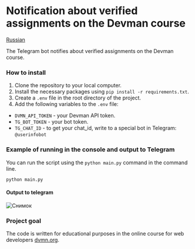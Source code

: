 # Notification about verified assignments on the Devman course
[Russian](RU_README.md)

The Telegram bot notifies about verified assignments on the Devman course.

### How to install

1. Clone the repository to your local computer.
2. Install the necessary packages using `pip install -r requirements.txt`.
3. Create a `.env` file in the root directory of the project.
4. Add the following variables to the `.env` file:
- `DVMN_API_TOKEN` - your Devman API token.
- `TG_BOT_TOKEN` - your bot token.
- `TG_CHAT_ID` - to get your chat_id, write to a special bot in Telegram: `@userinfobot`

### Example of running in the console and output to Telegram

You can run the script using the `python main.py` command in the command line.

```console
python main.py
```
#### Output to telegram
![Снимок](https://github.com/user-attachments/assets/97f120f2-b914-49fe-8f55-b6abe721d54f)

### Project goal

The code is written for educational purposes in the online course for web developers [dvmn.org](https://dvmn.org/).
